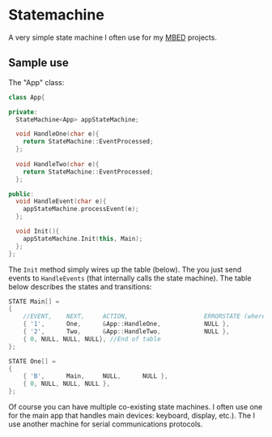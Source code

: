 # Statemachine
A very simple state machine I often use for my [MBED](http://mbed.org) projects.

## Sample use

The "App" class:

```cpp
class App{

private:
  StateMachine<App> appStateMachine;

  void HandleOne(char e){
    return StateMachine::EventProcessed;
  };
  
  void HandleTwo(char e){
    return StateMachine::EventProcessed;
  };

public:
  void HandleEvent(char e){
    appStateMachine.processEvent(e);
  };

  void Init(){
    appStateMachine.Init(this, Main);
  };
};
```

The `Init` method simply wires up the table (below). The you just send events to `HandleEvents` (that internally calls the state machine). The table below describes the states and transitions:


```cpp
STATE Main[] =
{
    //EVENT,    NEXT,     ACTION,                     ERRORSTATE (where to land if there's an error)
    { '1',      One,      &App::HandleOne,            NULL }, 
    { '2',      Two,      &App::HandleTwo,            NULL },
    { 0, NULL, NULL, NULL}, //End of table
};

STATE One[] = 
{
    { 'B',      Main,     NULL,      NULL },
    { 0, NULL, NULL, NULL },
};
```

Of course you can have multiple co-existing state machines. I often use one for the main app that handles main devices: keyboard, display, etc.). The I use another machine for serial communications protocols.





